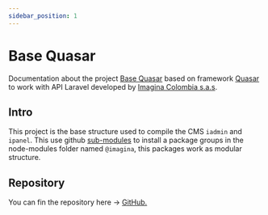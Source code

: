 ```yaml
---
sidebar_position: 1
---
```


# Base Quasar

Documentation about the project [Base Quasar](https://github.com/imagina/basequasar-app) based on framework [Quasar](https://quasar.dev/) to work with API Laravel developed by [Imagina Colombia s.a.s](https://www.imaginacolombia.com/).

## Intro

This project is the base structure used to compile the CMS `iadmin` and `ipanel`. This use github [sub-modules](https://devconnected.com/how-to-add-and-update-git-submodules/) to install a package groups in the node-modules folder named `@imagina`, this packages work as modular structure.

## Repository
You can fin the repository here -> [GitHub.](https://github.com/imagina/basequasar-app.git)